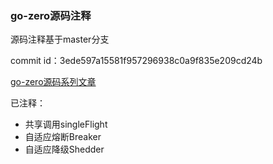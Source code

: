### go-zero源码注释
源码注释基于master分支

commit id：3ede597a15581f957296938c0a9f835e209cd24b

[go-zero源码系列文章](https://juejin.cn/column/7026535715391406117)

已注释：
- 共享调用singleFlight
- 自适应熔断Breaker
- 自适应降级Shedder